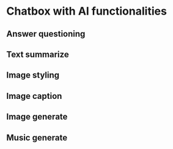 # Chatbox with AI functionalities

## Answer questioning

## Text summarize

## Image styling

## Image caption

## Image generate

## Music generate
